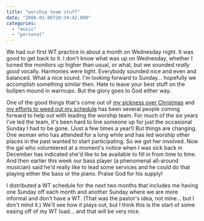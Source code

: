 ```yaml
---
title: "worship team stuff"
date: "2006-01-06T20:34:42.000"
categories: 
  - "music"
  - "personal"
---
```


We had our first WT practice in about a month on Wednesday night. It was good to get back to it. I don't know what was up on Wednesday, whether I turned the monitors up higher than usual, or what, but we sounded _really good_ vocally. Harmonies were tight. Everybody sounded nice and even and balanced. What a nice sound. I'm looking forward to Sunday... hopefully we accomplish something similar then. Hate to leave your best stuff on the bullpen mound in warmups. But the glory goes to God either way.

One of the good things that's come out of [my sickness over Christmas](http://www.chrishubbs.com/2005/12/19/a-sick-weekend/) and [my efforts to weed out my schedule](http://www.chrishubbs.com/2005/10/19/priorities-of-time/) has been several people coming forward to help out with leading the worship team. For much of the six years I've led the team, it's been hard to line someone up for just the occasional Sunday I had to be gone. (Just a few times a year!) But things are changing. One woman who has attended for a long while and has led worship other places in the past wanted to start participating. So we got her involved. Now the gal who volunteered at a moment's notice when I was sick back in December has indicated she'd like to be available to fill in from time to time. And then earlier this week our bass player (a phenomenal all-around musician) said he'd really like to lead some services and he could do that playing either the bass or the piano. Praise God for his supply!

I distributed a WT schedule for the next two months that includes me having one Sunday off each month and another Sunday where we are more informal and don't have a WT. (That was the pastor's idea, not mine... but I don't mind it.) We'll see how it plays out, but I think this is the start of some easing off of my WT load... and that will be very nice.
